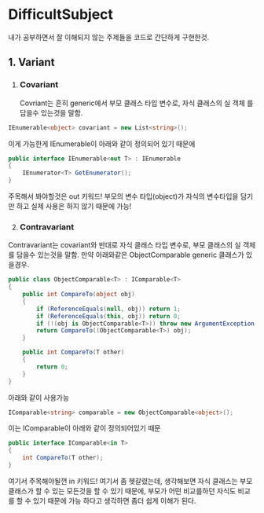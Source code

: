# DifficultSubject
내가 공부하면서 잘 이해되지 않는 주제들을 코드로 간단하게 구현한것.

## 1. Variant
1. ### Covariant
	Covriant는 흔히 generic에서 부모 클래스 타입 변수로, 자식 클래스의 실 객체 를 담을수 있는것을 말함.
```csharp
IEnumerable<object> covariant = new List<string>();
```
이게 가능한게 IEnumerable이 아래와 같이 정의되어 있기 때문에
```csharp
public interface IEnumerable<out T> : IEnumerable
{
	IEnumerator<T> GetEnumerator();
}
```
주목해서 봐야할것은 out 키워드!
부모의 변수 타입(object)가 자식의 변수타입을 담기만 하고 실제 사용은 하지 않기 때문에 가능!

2. ### Contravariant
Contravariant는 covariant와 반대로 자식 클래스 타입 변수로, 부모 클래스의 실 객체를 담을수 있는것을 말함.
만약 아래와같은 ObjectComparable generic 클래스가 있을경우.
```csharp
public class ObjectComparable<T> : IComparable<T>
{
    public int CompareTo(object obj)
    {
        if (ReferenceEquals(null, obj)) return 1;
        if (ReferenceEquals(this, obj)) return 0;
        if (!(obj is ObjectComparable<T>)) throw new ArgumentException($"Object must be of type {nameof(ObjectComparable<T>)}");
        return CompareTo((ObjectComparable<T>) obj);
    }

    public int CompareTo(T other)
    {
        return 0;
    }
}
```
 아래와 같이 사용가능
```csharp
IComparable<string> comparable = new ObjectComparable<object>();
```
이는 IComparable이 아래와 같이 정의되어있기 때문
```csharp
public interface IComparable<in T>
{
	int CompareTo(T other);
}
```
여기서 주목해야될껀 in 키워드!
여기서 좀 헷갈렸는데, 생각해보면 자식 클래스는 부모클래스가 할 수 있는 모든것을 할 수 있기 때문에, 부모가 어떤 비교를하던
자식도 비교를 할 수 있기 때문에 가능 하다고 생각하면 좀더 쉽게 이해가 된다.
